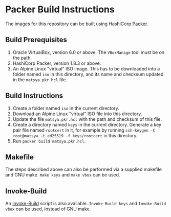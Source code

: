 # Packer Build Instructions

The images for this repository can be built using HashiCorp [Packer](https://www.packer.io/).

## Build Prerequisites

1. Oracle VirtualBox, version 6.0 or above. The `VBoxManage` tool must be on the path.
2. HashiCorp Packer, version 1.8.3 or above.
3. An Alpine Linux "virtual" ISO image. This has to be downloaded into a folder named `iso` in this directory, and its name and checksum updated in the `matsya.pkr.hcl` file.

## Build Instructions

1. Create a folder named `iso` in the current directory.
2. Download an Alpine Linux "virtual" ISO file into this directory.
3. Update the file `matsya.pkr.hcl` with the path and checksum of this file.
4. Create a directory named `keys` in the current directory. Generate a key pair file named `rootcert` in it, for example by running `ssh-keygen -C root@matsya -t ed25519 -f keys/rootcert` in this directory.
5. Run `packer build matsya.pkr.hcl`. 


## Makefile

The steps described above can also be performed via a supplied makefile and GNU make.
`make keys` and `make vbox` can be used.

## Invoke-Build

An [Invoke-Build](https://github.com/nightroman/Invoke-Build) script is also available. `Invoke-Build keys` and `Invoke-Build vbox` can be used, instead of GNU make.
